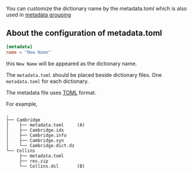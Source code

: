 You can customize the dictionary name by the metadata.toml which is also used in [metadata grouping](manage_groups.md)

## About the configuration of metadata.toml

```toml
[metadata]
name = "New Name"
```

this `New Name` will be appeared as the dictionary name.


The `metadata.toml` should be placed beside dictionary files. One `metadata.toml` for each dictionary.

The metadata file uses [TOML](https://toml.io) format.


For example,

```
.
├── Cambridge
│    ├── metadata.toml     (A)
│    ├── Cambridge.idx
│    ├── Cambridge.info
│    ├── Cambridge.syn
│    └── Cambridge.dict.dz    
└── Collins
     ├── metadata.toml
     ├── res.zip
     └── Collins.dsl       (B)  

```

